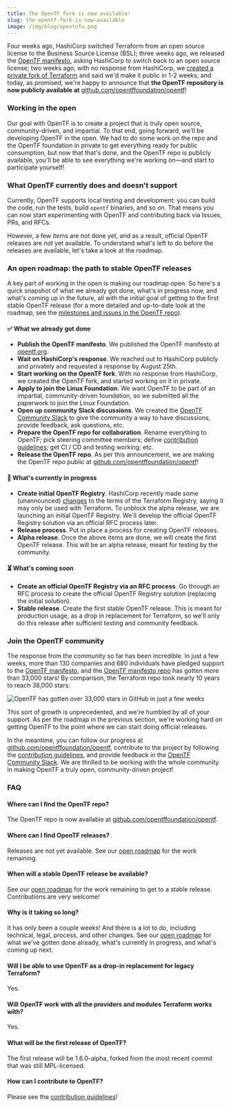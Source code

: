 ```yaml
---
title: The OpenTF fork is now available!
slug: the-opentf-fork-is-now-available
image: /img/blog/opentofu.png
---
```


Four weeks ago, HashiCorp switched Terraform from an open source license to the Business Source License (BSL); three weeks ago, we released the [OpenTF manifesto](https://opentf.org/), asking HashiCorp to switch back to an open source license; two weeks ago, with no response from HashiCorp, we [created a private fork of Terraform](https://opentf.org/announcement) and said we'd make it public in 1-2 weeks; and today, as promised, we're happy to announce that **the OpenTF repository is now publicly available at** [github.com/opentffoundation/opentf](https://github.com/opentffoundation/opentf)!

<!--truncate-->

### Working in the open

Our goal with OpenTF is to create a project that is truly open source, community-driven, and impartial. To that end, going forward, we'll be developing OpenTF in the open. We had to do some work on the repo and the OpenTF foundation in private to get everything ready for public consumption, but now that that's done, and the OpenTF repo is publicly available, you'll be able to see everything we're working on—and start to participate yourself!

### What OpenTF currently does and doesn't support

Currently, OpenTF supports local testing and development: you can build the code, run the tests, build `opentf` binaries, and so on. That means you can now start experimenting with OpenTF and contributing back via Issues, PRs, and RFCs.

However, a few items are not done yet, and as a result, official OpenTF releases are _not_ yet available. To understand what's left to do before the releases are available, let's take a look at the roadmap.

### An open roadmap: the path to stable OpenTF releases

A key part of working in the open is making our roadmap open. So here's a quick snapshot of what we already got done, what's in progress now, and what's coming up in the future, all with the initial goal of getting to the first stable OpenTF release (for a more detailed and up-to-date look at the roadmap, see the [milestones and issues in the OpenTF repo](https://github.com/opentffoundation/opentf/milestones)).

#### ✅ What we already got done

- **Publish the OpenTF manifesto**. We published the OpenTF manifesto at [opentf.org](https://opentf.org/).
- **Wait on HashiCorp's response**. We reached out to HashiCorp publicly and privately and requested a response by August 25th.
- **Start working on the OpenTF fork**. With no response from HashiCorp, we created the OpenTF fork, and started working on it in private.
- **Apply to join the Linux Foundation**. We want OpenTF to be part of an impartial, community-driven foundation, so we submitted all the paperwork to join the Linux Foundation.
- **Open up community Slack discussions**. We created the [OpenTF Community Slack](https://join.slack.com/t/slack-9uv6202/shared_invite/zt-22ifsm1t2-AF6cL0cOdzivP8E~4deDJA) to give the community a way to have discussions, provide feedback, ask questions, etc.
- **Prepare the OpenTF repo for collaboration**. Rename everything to OpenTF; pick steering committee members; define [contribution guidelines](https://github.com/opentffoundation/opentf/blob/main/CONTRIBUTING.md); get CI / CD and testing working; etc.
- **Release the OpenTF repo**. As per this announcement, we are making the OpenTF repo public at [github.com/opentffoundation/opentf](https://github.com/opentffoundation/opentf)!

#### 🔄 What's currently in progress

- **Create initial OpenTF Registry**. HashiCorp recently made some (unannounced) [changes](https://github.com/opentffoundation/roadmap/issues/24#issuecomment-1699535216) to the terms of the Terraform Registry, saying it may only be used with Terraform. To unblock the alpha release, we are launching an initial OpenTF Registry. We'll develop the official OpenTF Registry solution via an official RFC process later.
- **Release process**. Put in place a process for creating OpenTF releases.
- **Alpha release**. Once the above items are done, we will create the first OpenTF release. This will be an alpha release, meant for testing by the community.

#### ⏳ What's coming soon

- **Create an official OpenTF Registry via an RFC process**. Go through an RFC process to create the official OpenTF Registry solution (replacing the initial solution).
- **Stable release**. Create the first stable OpenTF release. This is meant for production usage, as a drop in replacement for Terraform, so we'll only do this release after sufficient testing and community feedback.

### Join the OpenTF community

The response from the community so far has been incredible. In just a few weeks, more than 130 companies and 680 individuals have pledged support to the [OpenTF manifesto](https://opentf.org/), and the [OpenTF manifesto repo](https://github.com/opentffoundation/manifesto) has gotten more than 33,000 stars! By comparison, the Terraform repo took nearly 10 years to reach 38,000 stars:

![OpenTF has gotten over 33,000 stars in GitHub in just a few weeks](/img/blog/star-history-202395.png)

This sort of growth is unprecedented, and we're humbled by all of your support. As per the roadmap in the previous section, we're working hard on getting OpenTF to the point where we can start doing official releases.

In the meantime, you can follow our progress at [github.com/opentffoundation/opentf](https://github.com/opentffoundation/opentf), contribute to the project by following the [contribution guidelines](https://github.com/opentffoundation/opentf/blob/main/CONTRIBUTING.md), and provide feedback in the [OpenTF Community Slack](https://join.slack.com/t/slack-9uv6202/shared_invite/zt-22ifsm1t2-AF6cL0cOdzivP8E~4deDJA). We are thrilled to be working with the whole community in making OpenTF a truly open, community-driven project!

### FAQ

#### Where can I find the OpenTF repo?

The OpenTF repo is now available at [github.com/opentffoundation/opentf](https://github.com/opentffoundation/opentf).

#### Where can I find OpenTF releases?

Releases are not yet available. See our [open roadmap](#an-open-roadmap-the-path-to-stable-opentf-releases) for the work remaining.

#### When will a stable OpenTF release be available?

See our [open roadmap](#an-open-roadmap-the-path-to-stable-opentf-releases) for the work remaining to get to a stable release. Contributions are very welcome!

#### Why is it taking so long?

It has only been a couple weeks! And there is a lot to do, including technical, legal, process, and other changes. See our [open roadmap](#an-open-roadmap-the-path-to-stable-opentf-releases) for what we've gotten done already, what's currently in progress, and what's coming up next.

#### Will I be able to use OpenTF as a drop-in replacement for legacy Terraform?

Yes.

#### Will OpenTF work with all the providers and modules Terraform works with?

Yes.

#### What will be the first release of OpenTF?

The first release will be 1.6.0-alpha, forked from the most recent commit that was still MPL-licensed.

#### How can I contribute to OpenTF?

Please see the [contribution guidelines](https://github.com/opentffoundation/opentf/blob/main/CONTRIBUTING.md)!
